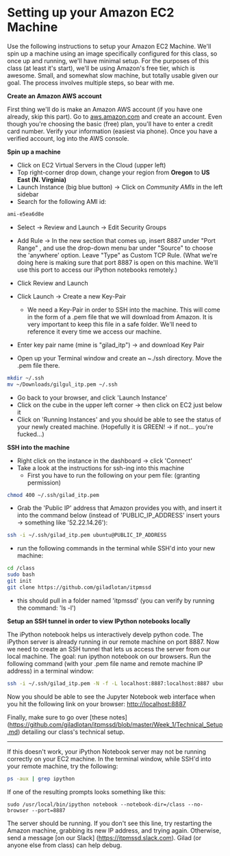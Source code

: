 # Setting up your Amazon EC2 Machine

Use the following instructions to setup your Amazon EC2 Machine. We'll spin up a machine using an image specifically configured for this class, so once up and running, we'll have minimal setup. For the purposes of this class (at least it's start), we'll be using Amazon's free tier, which is awesome. Small, and somewhat slow machine, but totally usable given our goal. The process involves multiple steps, so bear with me.

**Create an Amazon AWS account**

First thing we'll do is make an Amazon AWS account (if you have one already, skip this part). Go to [aws.amazon.com] and create an account. Even though you're choosing the basic (free) plan, you'll have to enter a credit card number. Verify your information (easiest via phone). Once you have a verified account, log into the AWS console.

**Spin up a machine**

- Click on EC2 Virtual Servers in the Cloud (upper left)
- Top right-corner drop down, change your region from **Oregon** to **US East (N. Virginia)**
- Launch Instance (big blue button) -> Click on *Community AMIs* in the left sidebar
- Search for the following AMI id:
```sh
ami-e5ea6d8e
```
- Select -> Review and Launch -> Edit Security Groups
- Add Rule -> In the new section that comes up, insert 8887 under "Port Range" , and use the drop-down menu bar under "Source" to choose the 'anywhere' option. Leave "Type" as Custom TCP Rule.
(What we're doing here is making sure that port 8887 is open on this machine. We'll use this port to access our iPython notebooks remotely.)

- Click Review and Launch
- Click Launch -> Create a new Key-Pair
  - We need a Key-Pair in order to SSH into the machine. This will come in the form of a .pem file that we will download from Amazon. It is very important to keep this file in a safe folder. We'll need to reference it every time we access our machine.
- Enter key pair name (mine is "gilad_itp") -> and download Key Pair
- Open up your Terminal window and create an ~./ssh directory. Move the .pem file there.
```sh
mkdir ~/.ssh
mv ~/Downloads/gilgul_itp.pem ~/.ssh
```
- Go back to your browser, and click 'Launch Instance'
- Click on the cube in the upper left corner -> then click on EC2 just below it
- Click on 'Running Instances' and you should be able to see the status of your newly created machine. (Hopefully it is GREEN! -> if not... you're fucked...)

**SSH into the machine** 

- Right click on the instance in the dashboard -> click 'Connect'
- Take a look at the instructions for ssh-ing into this machine
  - First you have to run the following on your pem file: (granting permission)
```sh
chmod 400 ~/.ssh/gilad_itp.pem
```
  - Grab the 'Public IP' address that Amazon provides you with, and insert it into the command below (instead of 'PUBLIC_IP_ADDRESS' insert yours -> something like '52.22.14.26'):

```sh
ssh -i ~/.ssh/gilad_itp.pem ubuntu@PUBLIC_IP_ADDRESS
```
- run the following commands in the terminal while SSH'd into your new machine:
```sh
cd /class
sudo bash
git init
git clone https://github.com/giladlotan/itpmssd
```
- this should pull in a folder named 'itpmssd' (you can verify by running the command: 'ls -l')

**Setup an SSH tunnel in order to view IPython notebooks locally**

The iPython notebook helps us interactively develp python code. The iPython server is already running in our remote machine on port 8887. Now we need to create an SSH tunnel that lets us access the server from our local machine. The goal: run ipython notebook on our browsers. Run the following command (with your .pem file name and remote machine IP address) in a terminal window:

```sh
ssh -i ~/.ssh/gilad_itp.pem -N -f -L localhost:8887:localhost:8887 ubuntu@PUBLIC_IP_ADDRESS
```

Now you should be able to see the Jupyter Notebook web interface when you hit the following link on your browser:
[http://localhost:8887]

Finally, make sure to go over [these notes] (https://github.com/giladlotan/itpmssd/blob/master/Week_1/Technical_Setup.md) detailing our class's technical setup.

---

If this doesn't work, your iPython Notebook server may not be running correctly on your EC2 machine. In the terminal window, while SSH'd into your remote machine, try the following:
```sh
ps -aux | grep ipython
```
If one of the resulting prompts looks something like this:
```
sudo /usr/local/bin/ipython notebook --notebook-dir=/class --no-browser --port=8887
```
The server should be running. If you don't see this line, try restarting the Amazon machine, grabbing its new IP address, and trying again. Otherwise, send a message [on our Slack] (https://itpmssd.slack.com). Gilad (or anyone else from class) can help debug.

[aws.amazon.com]:http://aws.amazon.com
[http://localhost:8887]:http://localhost:8887/tree
